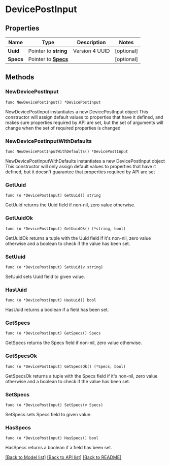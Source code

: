 # DevicePostInput

## Properties

Name | Type | Description | Notes
------------ | ------------- | ------------- | -------------
**Uuid** | Pointer to **string** | Version 4 UUID | [optional] 
**Specs** | Pointer to [**Specs**](Specs.md) |  | [optional] 

## Methods

### NewDevicePostInput

`func NewDevicePostInput() *DevicePostInput`

NewDevicePostInput instantiates a new DevicePostInput object
This constructor will assign default values to properties that have it defined,
and makes sure properties required by API are set, but the set of arguments
will change when the set of required properties is changed

### NewDevicePostInputWithDefaults

`func NewDevicePostInputWithDefaults() *DevicePostInput`

NewDevicePostInputWithDefaults instantiates a new DevicePostInput object
This constructor will only assign default values to properties that have it defined,
but it doesn't guarantee that properties required by API are set

### GetUuid

`func (o *DevicePostInput) GetUuid() string`

GetUuid returns the Uuid field if non-nil, zero value otherwise.

### GetUuidOk

`func (o *DevicePostInput) GetUuidOk() (*string, bool)`

GetUuidOk returns a tuple with the Uuid field if it's non-nil, zero value otherwise
and a boolean to check if the value has been set.

### SetUuid

`func (o *DevicePostInput) SetUuid(v string)`

SetUuid sets Uuid field to given value.

### HasUuid

`func (o *DevicePostInput) HasUuid() bool`

HasUuid returns a boolean if a field has been set.

### GetSpecs

`func (o *DevicePostInput) GetSpecs() Specs`

GetSpecs returns the Specs field if non-nil, zero value otherwise.

### GetSpecsOk

`func (o *DevicePostInput) GetSpecsOk() (*Specs, bool)`

GetSpecsOk returns a tuple with the Specs field if it's non-nil, zero value otherwise
and a boolean to check if the value has been set.

### SetSpecs

`func (o *DevicePostInput) SetSpecs(v Specs)`

SetSpecs sets Specs field to given value.

### HasSpecs

`func (o *DevicePostInput) HasSpecs() bool`

HasSpecs returns a boolean if a field has been set.


[[Back to Model list]](../README.md#documentation-for-models) [[Back to API list]](../README.md#documentation-for-api-endpoints) [[Back to README]](../README.md)


